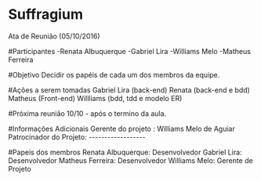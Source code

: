 # Suffragium

Ata de Reunião (05/10/2016)

#Participantes
-Renata Albuquerque
-Gabriel Lira
-Williams Melo
-Matheus Ferreira 

#Objetivo
Decidir os papéis de cada um dos membros da equipe.

#Ações a serem tomadas
Gabriel Lira (back-end)
Renata (back-end e bdd)
Matheus (Front-end)
Willliams (bdd, tdd e modelo ER)

#Próxima reunião
10/10 - após o termino da aula.

#Informações Adicionais
Gerente do projeto : Williams Melo de Aguiar 
Patrocinador do Projeto: ------------------

#Papeis dos membros
Renata Albuquerque: Desenvolvedor 
Gabriel Lira: Desenvolvedor
Matheus Ferreira: Desenvolvedor 
Williams Melo: Gerente de Projeto
